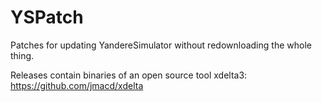 # YSPatch
Patches for updating YandereSimulator without redownloading the whole thing.

Releases contain binaries of an open source tool xdelta3: https://github.com/jmacd/xdelta
